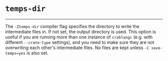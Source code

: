 # `temps-dir`

--------------------

The `-Ztemps-dir` compiler flag specifies the directory to write the
intermediate files in. If not set, the output directory is used. This option is
useful if you are running more than one instance of `crablangc` (e.g. with different
`--crate-type` settings), and you need to make sure they are not overwriting
each other's intermediate files. No files are kept unless `-C save-temps=yes` is
also set.
